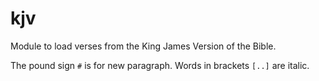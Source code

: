 # kjv

Module to load verses from the King James Version of the Bible.

The pound sign `#` is for new paragraph. Words in brackets `[..]` are italic.
